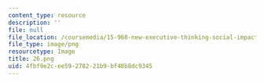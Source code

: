 ```yaml
---
content_type: resource
description: ''
file: null
file_location: /coursemedia/15-960-new-executive-thinking-social-impact-technology-projects-fall-2017-spring-2018/4fbf9e2cee59278221b9bf48b8dc9345_26.png
file_type: image/png
resourcetype: Image
title: 26.png
uid: 4fbf9e2c-ee59-2782-21b9-bf48b8dc9345
---
```

